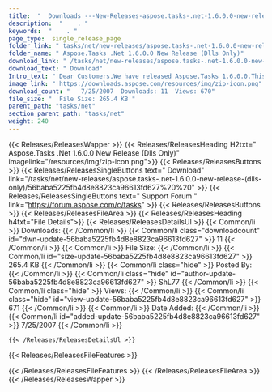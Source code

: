 ```yaml
---
title:  "  Downloads ---New-Releases-aspose.tasks-.net-1.6.0.0-new-release-(dlls-only) . " 
description:  "    . " 
keywords:  "    . " 
page_type:  single_release_page
folder_link: " tasks/net/new-releases/aspose.tasks-.net-1.6.0.0-new-release-(dlls-only)/"
folder_name: " Aspose.Tasks .Net 1.6.0.0 New Release (Dlls Only)"
download_link: " /tasks/net/new-releases/aspose.tasks-.net-1.6.0.0-new-release-(dlls-only)/56baba5225fb4d8e8823ca96613fd627"
download_text: " Download"
Intro_text: " Dear Customers,We have released Aspose.Tasks 1.6.0.0.This release includes chang..."
image_link: " https://downloads.aspose.com/resources/img/zip-icon.png"
download_count: "   7/25/2007  Downloads: 11  Views: 670"
file_size: "  File Size: 265.4 KB "
parent_path: "tasks/net"
section_parent_path: "tasks/net"
weight: 240 
---
```


{{< Releases/ReleasesWapper >}}
  {{< Releases/ReleasesHeading H2txt=" Aspose.Tasks .Net 1.6.0.0 New Release (Dlls Only)" imagelink="/resources/img/zip-icon.png">}}
  {{< Releases/ReleasesButtons >}}
    {{< Releases/ReleasesSingleButtons text=" Download" link="/tasks/net/new-releases/aspose.tasks-.net-1.6.0.0-new-release-(dlls-only)/56baba5225fb4d8e8823ca96613fd627%20%20" >}}
    {{< Releases/ReleasesSingleButtons text=" Support Forum " link="https://forum.aspose.com/c/tasks" >}}
  {{< Releases/ReleasesButtons >}}
  {{< Releases/ReleasesFileArea >}}
    {{< Releases/ReleasesHeading h4txt="File Details">}}
    {{< Releases/ReleasesDetailsUl >}}
            {{< Common/li  >}} Downloads: {{< /Common/li >}} 
      {{< Common/li class="downloadcount" id="dwn-update-56baba5225fb4d8e8823ca96613fd627" >}} 11 {{< /Common/li >}} 
      {{< Common/li  >}} File Size: {{< /Common/li >}} 
      {{< Common/li id="size-update-56baba5225fb4d8e8823ca96613fd627" >}} 265.4 KB {{< /Common/li >}} 
      {{< Common/li  class="hide" >}} Posted By: {{< /Common/li >}} 
      {{< Common/li class="hide" id="author-update-56baba5225fb4d8e8823ca96613fd627" >}} ShL77 {{< /Common/li >}} 
      {{< Common/li class="hide"  >}} Views: {{< /Common/li >}} 
      {{< Common/li class="hide" id="view-update-56baba5225fb4d8e8823ca96613fd627" >}} 671 {{< /Common/li >}} 
      {{< Common/li  >}} Date Added: {{< /Common/li >}} 
      {{< Common/li id="added-update-56baba5225fb4d8e8823ca96613fd627" >}} 7/25/2007 {{< /Common/li >}} 

    {{< /Releases/ReleasesDetailsUl >}}

  {{< Releases/ReleasesFileFeatures >}}
      
  {{< /Releases/ReleasesFileFeatures >}}
 {{< /Releases/ReleasesFileArea >}}
{{< /Releases/ReleasesWapper >}}


